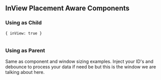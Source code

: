 ## InView Placement Aware Components

<!-- STORY -->

### Using as Child

`{ inView: true }`

```js
```

### Using as Parent

Same as component and window sizing examples. Inject your ID's and debounce to process your data if need be but this is the window we are talking about here.
